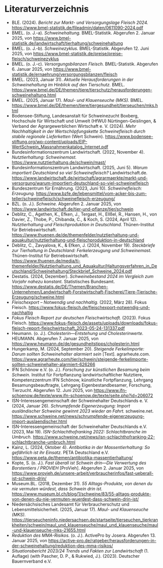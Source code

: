 # Literaturverzeichnis

- BLE. (2024). *Bericht zur Markt- und Versorgungslage Fleisch 2024.* <https://www.bmel-statistik.de/fileadmin/daten/0611090-2024.pdf>
- BMEL. (o. J.-a). *Schweinehaltung.* BMEL-Statistik. Abgerufen 2. Januar 2025, von <https://www.bmel-statistik.de/landwirtschaft/tierhaltung/schweinehaltung>
- BMEL. (o. J.-b). *Schweinezyklus.* BMEL-Statistik. Abgerufen 12. Juni 2025, von <https://www.bmel-statistik.de/preise/preise-fleisch/schweinezyklus>
- BMEL. (o. J.-c). *Versorgungsbilanzen Fleisch.* BMEL-Statistik. Abgerufen 6. Januar 2025, von <https://www.bmel-statistik.de/ernaehrung/versorgungsbilanzen/fleisch>
- BMEL. (2023, Januar 31). *Aktuelle Herausforderungen in der Schweinehaltung im Hinblick auf den Tierschutz.* BMEL. <https://www.bmel.de/DE/themen/tiere/tierschutz/herausforderungen-schweinehaltung.html>
- BMEL. (2025, Januar 17). *Maul- und Klauenseuche (MKS).* BMEL. <https://www.bmel.de/DE/themen/tiere/tiergesundheit/tierseuchen/mks.html>
- Bodensee-Stiftung, Landesanstalt für Schweinezucht Boxberg, Hochschule für Wirtschaft und Umwelt (HfWU) Nürtingen-Geislingen, & Verband der Agrargewerblichen Wirtschaft e. V. (2024). *Mehr Nachhaltigkeit in der Wertschöpfungskette Schweinefleisch durch stabile regionale Lieferketten* (Wert Schwein). <https://www.bodensee-stiftung.org/wp-content/uploads/EIP-WertSchwein_Massnahmenkatalog_Internet.pdf>
- Bundesinformationszentrum Landwirtschaft. (2022, November 4). *Nutztierhaltung: Schweinemast.* <https://www.nutztierhaltung.de/schwein/mast/>
- Bundesinformationszentrum Landwirtschaft. (2025, Juni 5). *Warum importiert Deutschland so viel Schweinefleisch?* Landwirtschaft.de. <https://www.landwirtschaft.de/wirtschaft/agrarmaerkte/markt-und-versorgung/warum-importiert-deutschland-so-viel-schweinefleisch>
- Bundeszentrum für Ernährung. (2023, Juni 10). *Schweinefleisch: Erzeugung.* <https://www.bzfe.de/lebensmittel/vom-acker-bis-zum-teller/schweinefleisch/schweinefleisch-erzeugung/>
- BZL. (o. J.). *Schweine.* Abgerufen 2. Januar 2025, von <https://www.landwirtschaft.de/tier-und-pflanze/tier/schwein>
- Deblitz, C., Agethen, K., Efken, J., Tergast, H., Ellßel, R., Hansen, H., von Davier, Z., Thobe, P., Chibanda, C., & Koch, S. (2024, April 12). *Nutztierhaltung und Fleischproduktion in Deutschland.* Thünen-Institut für Betriebswirtschaft. <https://www.thuenen.de/de/themenfelder/nutztierhaltung-und-aquakultur/nutztierhaltung-und-fleischproduktion-in-deutschland>
- Deblitz, C., Zavyalova, K., & Efken, J. (2024, November 19). *Steckbriefe zur Tierhaltung in Deutschland: Ferkelerzeugung und Schweinemast.* Thünen-Institut für Betriebswirtschaft. <https://www.thuenen.de/media/ti-themenfelder/Nutztierhaltung_und_Aquakultur/Haltungsverfahren_in_Deutschland/Schweinehaltung/Steckbrief_Schweine_2024.pdf>
- Destatis. (2024, Dezember). *Schweinebestand 2024 im Vergleich zum Vorjahr nahezu konstant.* Statistisches Bundesamt. <https://www.destatis.de/DE/Themen/Branchen-Unternehmen/Landwirtschaft-Forstwirtschaft-Fischerei/Tiere-Tierische-Erzeugung/schweine.html>
- *Fleischexport – Notwendig und nachhaltig.* (2022, März 28). Fokus Fleisch. <https://www.fokus-fleisch.de/fleischexport-notwendig-und-nachhaltig>
- *Fokus Fleisch Report zur deutschen Fleischwirtschaft.* (2023). Fokus Fleisch. <https://www.fokus-fleisch.de/assets/uploads/downloads/fokus-fleisch-report-fleischwirtschaft_2023-05-24-131337.pdf>
- Heumann. (o. J.). *Cholesterin—Entstehung und Cholesterinwerte.* HEUMANN. Abgerufen 7. Januar 2025, von <https://www.heumann.de/de/gesundheitstipps/cholesterin.html>
- Hungerkamp, M. (2024, September 20). *Steigende Ferkelimporte: Darum sollten Schweinehalter alarmiert sein* [Text]. agrarheute.com. <https://www.agrarheute.com/tier/schwein/steigende-ferkelimporte-sollten-schweinehalter-alarmiert-626266>
- IFN Schönow e.V. (o. J.). *Forschung zur künstlichen Besamung beim Schwein.* Institut für Fortpflanzung landwirtschaftlicher Nutztiere, Kompetenzzentrum IFN Schönow, künstliche Fortpflanzung, Lehrgang Besamungsbeauftragte, Lehrgang Eigenbestandbesamer, Forschung, Tierzucht. Abgerufen 12. Juni 2025, von <https://www.ifn-schoenow.de/texte/www.ifn-schoenow.de/texte/seite.php?id=206072>
- ISN-Interessengemeinschaft der Schweinehalter Deutschlands e. V. (2024, Januar 26). *Schrumpfende Eigenerzeugung: Import ausländischer Schweine gewinnt 2023 wieder an Fahrt.* schweine.net. <https://www.schweine.net/news/schrumpfende-eigenerzeugung-import-auslaendischer.html>
- ISN-Interessengemeinschaft der Schweinehalter Deutschlands e.V. (2023, Mai 19). *ISN-Schlachthofranking 2022: Schlachtbranche im Umbruch.* <https://www.schweine.net/news/isn-schlachthofranking-22-schlachtbranche-umbruch.html>
- Kainz, L. (2024, Oktober 4). *Antibiotika in der Massentierhaltung: So gefährlich ist ihr Einsatz.* PETA Deutschland e.V. <https://www.peta.de/themen/antibiotika-massentierhaltung/>
- Kopte, S. (o. J.). *Fast überall ist Schwein drin—Die Verwertung des Borstentiers / PROVIEH* [ProVieh]. Abgerufen 2. Januar 2025, von <https://www.provieh.de/unsere-arbeit/verbraucherinfos/fast-ueberall-ist-schwein-drin/>
- Museum.BL. (2018, Dezember 31). *55 Alltags-Produkte, von denen du nie vermuten würdest, dass Schwein drin ist.* <https://www.museum.bl.ch/blog/1/schweine/83/55-alltags-produkte-von-denen-du-nie-vermuten-wuerdest-dass-schwein-drin-ist/>
- Niedersächsisches Landesamt für Verbraucherschutz und Lebensmittelsicherheit. (2025, Januar 17). *Maul- und Klauenseuche (MKS).* <https://tierseucheninfo.niedersachsen.de/startseite/tierseuchen_tierkrankheiten/schwein/maul_und_klauenseuche/maul_und_klauenseuche/maul-und-klauenseuche-mks-21655.html>
- *Reduktion des MMA-Risikos.* (o. J.). ActivePro by Josera. Abgerufen 13. Januar 2025, von <https://active-pro.de/ratgeber/herausforderungen-in-der-schweinehaltung/reduktion-des-mma-risikos/>
- *Situationsbericht 2023/24 Trends und Fakten zur Landwirtschaft* (1. Auflage) (with Pascher, D. P., & Rukwied, J.). (2023). Deutscher Bauernverband e.V.


